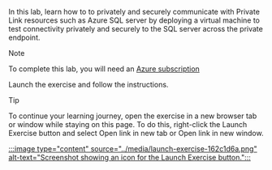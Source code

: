 In this lab, learn how to to privately and securely communicate with Private Link resources such as Azure SQL server by deploying a virtual machine to test connectivity privately and securely to the SQL server across the private endpoint.

> [!NOTE]
> To complete this lab, you will need an [Azure subscription](https://azure.microsoft.com/free)

Launch the exercise and follow the instructions.

> [!TIP]
> To continue your learning journey, open the exercise in a new browser tab or window while staying on this page. To do this, right-click the Launch Exercise button and select Open link in new tab or Open link in new window.

[:::image type="content" source="../media/launch-exercise-162c1d6a.png" alt-text="Screenshot showing an icon for the Launch Exercise button.":::
](https://microsoftlearning.github.io/Secure-Azure-with-Microsoft-Defender-Cloud-Compliance-Controls/Instructions/Labs/LAB_07_Connect%20to%20an%20Azure%20SQL%20server%20using%20an%20Azure%20Private%20Endpoint%20using%20the%20Azure%20portal.html)
